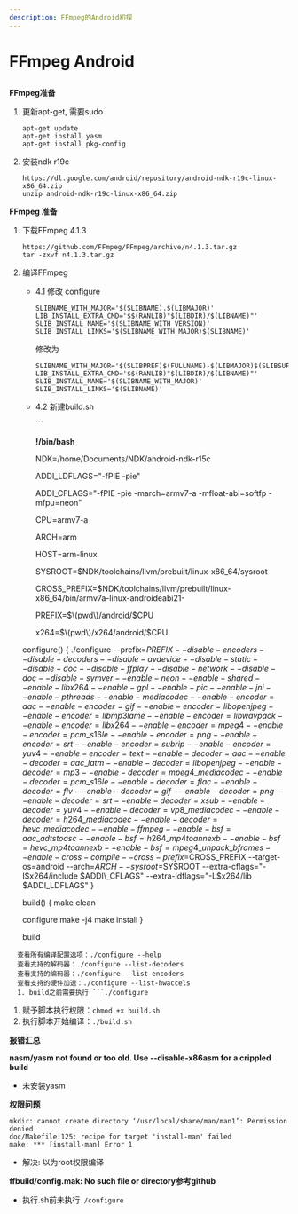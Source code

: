 ```yaml
---
description: FFmpeg的Android初探
---
```


# FFmpeg Android

## 

**FFmpeg准备**

1. 更新apt-get, 需要sudo

   ```text
   apt-get update
   apt-get install yasm
   apt-get install pkg-config
   ```

2. 安装ndk r19c

   ```text
   https://dl.google.com/android/repository/android-ndk-r19c-linux-x86_64.zip
   unzip android-ndk-r19c-linux-x86_64.zip
   ```

**FFmpeg 准备**

1. 下载FFmpeg 4.1.3

   ```text
   https://github.com/FFmpeg/FFmpeg/archive/n4.1.3.tar.gz
   tar -zxvf n4.1.3.tar.gz
   ```

2. 编译FFmpeg

   * 4.1 修改 configure

     ```text
     SLIBNAME_WITH_MAJOR='$(SLIBNAME).$(LIBMAJOR)'  
     LIB_INSTALL_EXTRA_CMD='$$(RANLIB)"$(LIBDIR)/$(LIBNAME)"'  
     SLIB_INSTALL_NAME='$(SLIBNAME_WITH_VERSION)'  
     SLIB_INSTALL_LINKS='$(SLIBNAME_WITH_MAJOR)$(SLIBNAME)'
     ```

     修改为

     ```text
     SLIBNAME_WITH_MAJOR='$(SLIBPREF)$(FULLNAME)-$(LIBMAJOR)$(SLIBSUF)'  
     LIB_INSTALL_EXTRA_CMD='$$(RANLIB)"$(LIBDIR)/$(LIBNAME)"'  
     SLIB_INSTALL_NAME='$(SLIBNAME_WITH_MAJOR)'  
     SLIB_INSTALL_LINKS='$(SLIBNAME)'
     ```

   * 4.2 新建build.sh

     \`\`\`

     **!/bin/bash**

     NDK=/home/Documents/NDK/android-ndk-r15c

     ADDI\_LDFLAGS="-fPIE -pie"

     ADDI\_CFLAGS="-fPIE -pie -march=armv7-a -mfloat-abi=softfp -mfpu=neon"

     CPU=armv7-a

     ARCH=arm

     HOST=arm-linux

     SYSROOT=$NDK/toolchains/llvm/prebuilt/linux-x86\_64/sysroot

     CROSS\_PREFIX=$NDK/toolchains/llvm/prebuilt/linux-x86\_64/bin/armv7a-linux-androideabi21-

     PREFIX=$\(pwd\)/android/$CPU

     x264=$\(pwd\)/x264/android/$CPU

   configure\(\) { ./configure  --prefix=$PREFIX  --disable-encoders  --disable-decoders  --disable-avdevice  --disable-static  --disable-doc  --disable-ffplay  --disable-network  --disable-doc  --disable-symver  --enable-neon  --enable-shared  --enable-libx264  --enable-gpl  --enable-pic  --enable-jni  --enable-pthreads  --enable-mediacodec  --enable-encoder=aac  --enable-encoder=gif  --enable-encoder=libopenjpeg  --enable-encoder=libmp3lame  --enable-encoder=libwavpack  --enable-encoder=libx264  --enable-encoder=mpeg4  --enable-encoder=pcm\_s16le  --enable-encoder=png  --enable-encoder=srt  --enable-encoder=subrip  --enable-encoder=yuv4  --enable-encoder=text  --enable-decoder=aac  --enable-decoder=aac\_latm  --enable-decoder=libopenjpeg  --enable-decoder=mp3  --enable-decoder=mpeg4\_mediacodec  --enable-decoder=pcm\_s16le  --enable-decoder=flac  --enable-decoder=flv  --enable-decoder=gif  --enable-decoder=png  --enable-decoder=srt  --enable-decoder=xsub  --enable-decoder=yuv4  --enable-decoder=vp8\_mediacodec  --enable-decoder=h264\_mediacodec  --enable-decoder=hevc\_mediacodec  --enable-ffmpeg  --enable-bsf=aac\_adtstoasc  --enable-bsf=h264\_mp4toannexb  --enable-bsf=hevc\_mp4toannexb  --enable-bsf=mpeg4\_unpack\_bframes  --enable-cross-compile  --cross-prefix=$CROSS\_PREFIX  --target-os=android  --arch=$ARCH  --sysroot=$SYSROOT  --extra-cflags="-I$x264/include $ADDI\_CFLAGS"  --extra-ldflags="-L$x264/lib $ADDI\_LDFLAGS" }

   build\(\) { make clean

   configure make -j4 make install }

   build

```text
  查看所有编译配置选项：./configure --help
  查看支持的解码器：./configure --list-decoders
  查看支持的编码器：./configure --list-encoders
  查看支持的硬件加速：./configure --list-hwaccels
  1. build之前需要执行 ```./configure
```

1. 赋予脚本执行权限：`chmod +x build.sh`
2. 执行脚本开始编译：`./build.sh`

**报错汇总**

**nasm/yasm not found or too old. Use --disable-x86asm for a crippled build**

* 未安装yasm

**权限问题**

```text
mkdir: cannot create directory ‘/usr/local/share/man/man1’: Permission denied
doc/Makefile:125: recipe for target 'install-man' failed
make: *** [install-man] Error 1
```

* 解决: 以为root权限编译

**ffbuild/config.mak: No such file or directory参考github**

* 执行.sh前未执行`./configure`

